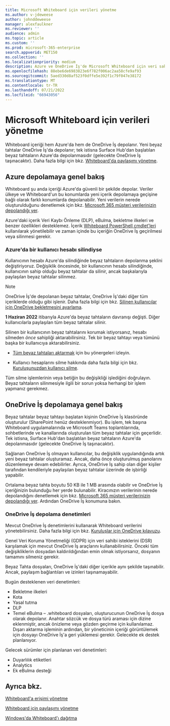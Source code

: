 ```yaml
---
title: Microsoft Whiteboard için verileri yönetme
ms.author: v-jdeweese
author: johnddeweese
manager: alexfaulkner
ms.reviewer: ''
audience: admin
ms.topic: article
ms.custom: ''
ms.prod: microsoft-365-enterprise
search.appverid: MET150
ms.collection: ''
ms.localizationpriority: medium
description: Azure ve OneDrive İş'de Microsoft Whiteboard için veri saklama hakkında bilgi edinin.
ms.openlocfilehash: 88ebe6de6983823e6f782f006ac2aa58cfe9af93
ms.sourcegitcommit: 5aed330d8af523f0dffe5e392f1c79f047e38172
ms.translationtype: MT
ms.contentlocale: tr-TR
ms.lasthandoff: 07/21/2022
ms.locfileid: "66943056"
---
```

# <a name="manage-data-for-microsoft-whiteboard"></a>Microsoft Whiteboard için verileri yönetme

Whiteboard içeriği hem Azure'da hem de OneDrive İş depolanır. Yeni beyaz tahtalar OneDrive İş'da depolanır; tek istisna Surface Hub'dan başlatılan beyaz tahtaların Azure'da depolanmasıdır (gelecekte OneDrive İş taşınacaktır). Daha fazla bilgi için bkz. [Whiteboard'da paylaşımı yönetme](manage-sharing-organizations.md).

## <a name="azure-storage-overview"></a>Azure depolamaya genel bakış

Whiteboard şu anda içeriği Azure'da güvenli bir şekilde depolar. Veriler ülkeye ve Whiteboard'un bu konumlarda yeni içerik depolamaya geçişine bağlı olarak farklı konumlarda depolanabilir. Yeni verilerin nerede oluşturulduğunu denetlemek için bkz. [Microsoft 365 müşteri verilerinizin depolandığı yer](/microsoft-365/enterprise/o365-data-locations). 

Azure'daki içerik Veri Kaybı Önleme (DLP), eBulma, bekletme ilkeleri ve benzer özellikleri desteklemez. İçerik [Whiteboard PowerShell cmdlet'leri](/powershell/module/whiteboard/) kullanılarak yönetilebilir ve zaman içinde bu içeriğin OneDrive İş geçirilmesi veya silinmesi gerekir.

### <a name="if-a-user-account-is-deleted-in-azure"></a>Azure'da bir kullanıcı hesabı silindiyse

Kullanıcının hesabı Azure'da silindiğinde beyaz tahtaların depolanma şeklini değiştiriyoruz. Değişiklik öncesinde, bir kullanıcının hesabı silindiğinde, kullanıcının sahip olduğu beyaz tahtalar da silinir, ancak başkalarıyla paylaşılan beyaz tahtalar silinmez.

>[!NOTE]
> OneDrive İş'de depolanan beyaz tahtalar, OneDrive İş'daki diğer tüm içeriklerde olduğu gibi işlenir. Daha fazla bilgi için bkz. [Silinen kullanıcılar için OneDrive bekletmesini ayarlama](/onedrive/set-retention).

**1 Haziran 2022** itibarıyla Azure'da beyaz tahtaların davranışı değişti. Diğer kullanıcılarla paylaşılan tüm beyaz tahtalar silinir.

Silinen bir kullanıcının beyaz tahtalarını korumak istiyorsanız, hesabı silmeden *önce* sahipliği aktarabilirsiniz. Tek bir beyaz tahtayı veya tümünü başka bir kullanıcıya aktarabilirsiniz. 

- [Tüm beyaz tahtaları aktarmak](/powershell/module/whiteboard/invoke-transferallwhiteboards) için bu yönergeleri izleyin.

- Kullanıcı hesaplarını silme hakkında daha fazla bilgi için bkz. [Kuruluşunuzdan kullanıcı silme](/microsoft-365/admin/add-users/delete-a-user).

Tüm silme işlemlerinin veya betiğin bu değişikliği işlediğini doğrulayın. Beyaz tahtaların silinmesiyle ilgili bir sorun yoksa herhangi bir işlem yapmanız gerekmez. 

## <a name="onedrive-for-business-storage-overview"></a>OneDrive İş depolamaya genel bakış

Beyaz tahtalar beyaz tahtayı başlatan kişinin OneDrive İş klasöründe oluşturulur (SharePoint henüz desteklenmiyor). Bu işlem, tek başına Whiteboard uygulamalarında ve Microsoft Teams toplantılarında, sohbetlerinde ve kanallarında oluşturulan tüm beyaz tahtalar için geçerlidir. Tek istisna, Surface Hub'dan başlatılan beyaz tahtaların Azure'da depolanmasıdır (gelecekte OneDrive İş taşınacaktır).

Sağlanan OneDrive İş olmayan kullanıcılar, bu değişiklik uygulandığında artık yeni beyaz tahtalar oluşturamaz. Ancak, daha önce oluşturulmuş panolarını düzenlemeye devam edebilirler. Ayrıca, OneDrive İş sahip olan diğer kişiler tarafından kendileriyle paylaşılan beyaz tahtalar üzerinde de işbirliği yapabilir.

Ortalama beyaz tahta boyutu 50 KB ile 1 MB arasında olabilir ve OneDrive İş içeriğinizin bulunduğu her yerde bulunabilir. Kiracınızın verilerinin nerede depolandığını denetlemek için bkz. [Microsoft 365 müşteri verilerinizin depolandığı yer](/microsoft-365/enterprise/o365-data-locations). Ardından OneDrive İş konumuna bakın.

### <a name="controls-for-onedrive-for-business-storage"></a>OneDrive İş depolama denetimleri 

Mevcut OneDrive İş denetimlerini kullanarak Whiteboard verilerini yönetebilirsiniz. Daha fazla bilgi için bkz. [Kuruluşlar için OneDrive kılavuzu](/onedrive/plan-onedrive-enterprise).

Genel Veri Koruma Yönetmeliği (GDPR) için veri sahibi isteklerini (DSR) karşılamak için mevcut OneDrive İş araçlarını kullanabilirsiniz. Önceki tüm değişikliklerin dosyadan kaldırıldığından emin olmak istiyorsanız, dosyanın tamamını silmeniz gerekir.

Beyaz Tahta dosyaları, OneDrive İş'daki diğer içerikle aynı şekilde taşınabilir. Ancak, paylaşım bağlantıları ve izinleri taşınamayabilir.

Bugün desteklenen veri denetimleri:

- Bekletme ilkeleri
- Kota
- Yasal tutma
- DLP
- Temel eBulma – .whiteboard dosyaları, oluşturucunun OneDrive İş dosya olarak depolanır. Anahtar sözcük ve dosya türü araması için dizine eklenmiştir, ancak önizleme veya gözden geçirme için kullanılamaz. Dışarı aktarma işleminin ardından, bir yöneticinin içeriği görüntülemek için dosyayı OneDrive İş'a geri yüklemesi gerekir. Gelecekte ek destek planlanıyor.

Gelecek sürümler için planlanan veri denetimleri:

- Duyarlılık etiketleri
- Analytics
- Ek eBulma desteği

## <a name="see-also"></a>Ayrıca bkz.

[Whiteboard'a erişimi yönetme](manage-whiteboard-access-organizations.md)

[Whiteboard için paylaşımı yönetme](manage-sharing-organizations.md)

[Windows'da Whiteboard'ı dağıtma](deploy-on-windows-organizations.md)


